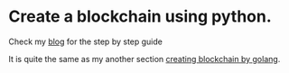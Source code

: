 # Create a blockchain using python.

Check my [blog](https://colorfullife.ml/pages/diary/erics-daily-life/blockchain-learning-journey-day0-blockchain-fundamental-python/) for the step by step guide 

It is quite the same as my another section [creating blockchain by golang](https://github.com/happyeric77/GolangBlockChain).
